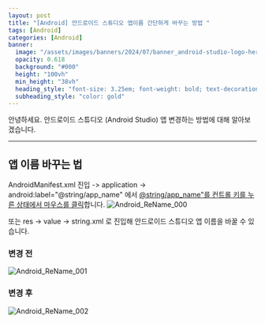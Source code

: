```yaml
---
layout: post
title: "[Android] 안드로이드 스튜디오 앱이름 간단하게 바꾸는 방법 "
tags: [Android]
categories: [Android]
banner:
  image: "/assets/images/banners/2024/07/banner_android-studio-logo-hero.jpg"
  opacity: 0.618
  background: "#000"
  height: "100vh"
  min_height: "38vh"
  heading_style: "font-size: 3.25em; font-weight: bold; text-decoration: underline"
  subheading_style: "color: gold"
--- 
```


안녕하세요.
안드로이드 스튜디오 (Android Studio) 앱 변경하는 방법에 대해 알아보겠습니다. 

---

## 앱 이름 바꾸는 법

AndroidManifest.xml 진입 -> application -> android:label="@string/app_name" 에서 <U>@string/app_name"를 컨트롤 키를 누른 상태에서 마우스를 클릭</U>합니다.
![Android_ReName_000](https://github.com/yunsungjoong/yunsungjoong.github.io/assets/96567925/92cf09b1-cc12-430f-8340-ef392c9de4be)


또는 res -> value -> string.xml 로 진입해 안드로이드 스튜디오 앱 이름을 바꿀 수 있습니다.

### 변경 전
![Android_ReName_001](https://github.com/yunsungjoong/yunsungjoong.github.io/assets/96567925/3e5943a1-3c85-4473-885c-8f617a7cd1ff)

### 변경 후
![Android_ReName_002](https://github.com/yunsungjoong/yunsungjoong.github.io/assets/96567925/195f75b6-92a2-4d22-8f5c-00d23556c09c)
